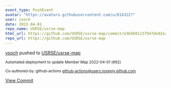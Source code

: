 ```yaml
---
event_type: PushEvent
avatar: "https://avatars.githubusercontent.com/u/814322?"
user: vsoch
date: 2022-04-01
repo_name: USRSE/usrse-map
html_url: https://github.com/USRSE/usrse-map/commit/e364b91137947de92e250996aa26019cdec5e506
repo_url: https://github.com/USRSE/usrse-map
---
```


<a href='https://github.com/vsoch' target='_blank'>vsoch</a> pushed to <a href='https://github.com/USRSE/usrse-map' target='_blank'>USRSE/usrse-map</a>

<small>Automated deployment to update Member Map 2022-04-01 (#92)

Co-authored-by: github-actions <github-actions@users.noreply.github.com></small>

<a href='https://github.com/USRSE/usrse-map/commit/e364b91137947de92e250996aa26019cdec5e506' target='_blank'>View Commit</a>
